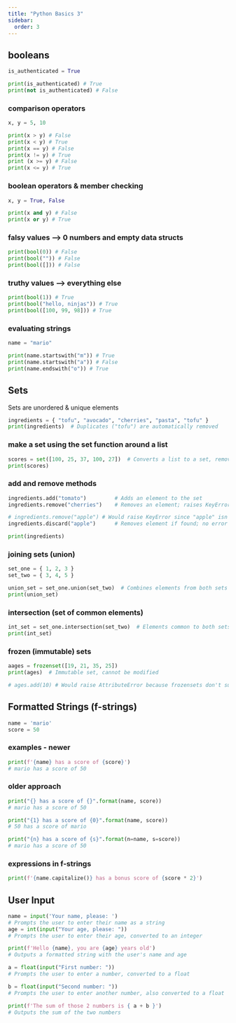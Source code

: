 ```yaml
---
title: "Python Basics 3"
sidebar:
  order: 3
---
```


## booleans

```py
is_authenticated = True

print(is_authenticated) # True
print(not is_authenticated) # False
```

### comparison operators

```py
x, y = 5, 10

print(x > y) # False
print(x < y) # True
print(x == y) # False
print(x != y) # True
print (x >= y) # False
print(x <= y) # True
```

### boolean operators & member checking

```py
x, y = True, False

print(x and y) # False
print(x or y) # True
```

### falsy values --> 0 numbers and empty data structs

```py
print(bool(0)) # False
print(bool("")) # False
print(bool([])) # False
```

### truthy values --> everything else

```py
print(bool(1)) # True
print(bool("hello, ninjas")) # True
print(bool([100, 99, 98])) # True
```

### evaluating strings

```py
name = "mario"

print(name.startswith("m")) # True
print(name.startswith("a")) # False
print(name.endswith("o")) # True
```

## Sets

Sets are unordered & unique elements

```py
ingredients = { "tofu", "avocado", "cherries", "pasta", "tofu" }
print(ingredients)  # Duplicates ("tofu") are automatically removed
```

### make a set using the set function around a list

```py
scores = set([100, 25, 37, 100, 27])  # Converts a list to a set, removing duplicates
print(scores)
```

### add and remove methods

```py
ingredients.add("tomato")         # Adds an element to the set
ingredients.remove("cherries")    # Removes an element; raises KeyError if not found

# ingredients.remove("apple") # Would raise KeyError since "apple" isn't in the set
ingredients.discard("apple")      # Removes element if found; no error if not found

print(ingredients)
```

### joining sets (union)

```py
set_one = { 1, 2, 3 }
set_two = { 3, 4, 5 }

union_set = set_one.union(set_two)  # Combines elements from both sets
print(union_set)
```

### intersection (set of common elements)

```py
int_set = set_one.intersection(set_two)  # Elements common to both sets
print(int_set)
```

### frozen (immutable) sets

```py
aages = frozenset([19, 21, 35, 25])
print(ages)  # Immutable set, cannot be modified

# ages.add(10) # Would raise AttributeError because frozensets don't support adding elements
```

## Formatted Strings (f-strings)

```py
name = 'mario'
score = 50
```

### examples - newer

```py
print(f'{name} has a score of {score}')
# mario has a score of 50
```

### older approach

```py
print("{} has a score of {}".format(name, score))
# mario has a score of 50

print("{1} has a score of {0}".format(name, score))
# 50 has a score of mario

print("{n} has a score of {s}".format(n=name, s=score))
# mario has a score of 50
```

### expressions in f-strings

```py
print(f'{name.capitalize()} has a bonus score of {score * 2}')
```

## User Input

```py
name = input('Your name, please: ')
# Prompts the user to enter their name as a string
age = int(input("Your age, please: "))
# Prompts the user to enter their age, converted to an integer

print(f'Hello {name}, you are {age} years old')
# Outputs a formatted string with the user's name and age

a = float(input("First number: "))
# Prompts the user to enter a number, converted to a float

b = float(input("Second number: "))
# Prompts the user to enter another number, also converted to a float

print(f'The sum of those 2 numbers is { a + b }')
# Outputs the sum of the two numbers
```
